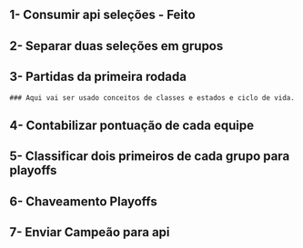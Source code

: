 

## 1- Consumir api seleções - Feito

## 2- Separar duas seleções em grupos

## 3- Partidas da primeira rodada

    ### Aqui vai ser usado conceitos de classes e estados e ciclo de vida.

## 4- Contabilizar pontuação de cada equipe

## 5- Classificar dois primeiros de cada grupo para playoffs

## 6- Chaveamento Playoffs

## 7- Enviar Campeão para api
